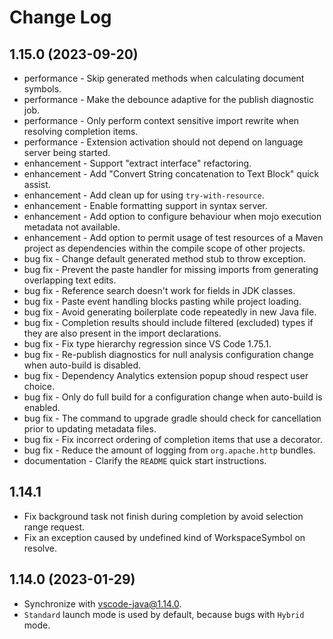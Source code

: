 # Change Log

## 1.15.0 (2023-09-20)
 * performance - Skip generated methods when calculating document symbols.
 * performance - Make the debounce adaptive for the publish diagnostic job.
 * performance - Only perform context sensitive import rewrite when resolving completion items.
 * performance - Extension activation should not depend on language server being started.
 * enhancement - Support "extract interface" refactoring.
 * enhancement - Add "Convert String concatenation to Text Block" quick assist.
 * enhancement - Add clean up for using `try-with-resource`.
 * enhancement - Enable formatting support in syntax server.
 * enhancement - Add option to configure behaviour when mojo execution metadata not available.
 * enhancement - Add option to permit usage of test resources of a Maven project as dependencies within the compile scope of other projects.
 * bug fix - Change default generated method stub to throw exception.
 * bug fix - Prevent the paste handler for missing imports from generating overlapping text edits.
 * bug fix - Reference search doesn't work for fields in JDK classes.
 * bug fix - Paste event handling blocks pasting while project loading.
 * bug fix - Avoid generating boilerplate code repeatedly in new Java file.
 * bug fix - Completion results should include filtered (excluded) types if they are also present in the import declarations.
 * bug fix - Fix type hierarchy regression since VS Code 1.75.1.
 * bug fix - Re-publish diagnostics for null analysis configuration change when auto-build is disabled.
 * bug fix - Dependency Analytics extension popup shoud respect user choice.
 * bug fix - Only do full build for a configuration change when auto-build is enabled.
 * bug fix - The command to upgrade gradle should check for cancellation prior to updating metadata files.
 * bug fix - Fix incorrect ordering of completion items that use a decorator.
 * bug fix - Reduce the amount of logging from `org.apache.http` bundles.
 * documentation - Clarify the `README` quick start instructions.


## 1.14.1

- Fix background task not finish during completion by avoid selection range
  request.
- Fix an exception caused by undefined kind of WorkspaceSymbol on resolve.

## 1.14.0 (2023-01-29)

- Synchronize with [vscode-java@1.14.0](https://github.com/redhat-developer/vscode-java/tree/v1.14.0).
- `Standard` launch mode is used by default, because bugs with `Hybrid` mode.
